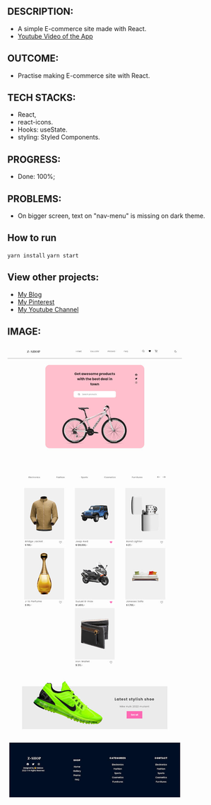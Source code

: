 ## DESCRIPTION:
- A simple E-commerce site made with React.
- [Youtube Video of the App](https://youtu.be/J_h2WUWCQFc)

## OUTCOME:
- Practise making E-commerce site with React.

## TECH STACKS:
- React,
- react-icons.
- Hooks: useState.
- styling: Styled Components.

## PROGRESS:
- Done: 100%;

## PROBLEMS:
- On bigger screen, text on "nav-menu" is missing on dark theme.

## How to run
`yarn install`
`yarn start`


## View other projects:
- [My Blog](https://dev.to/marizoo)
- [My Pinterest](https://pin.it/16vGwjy)
- [My Youtube Channel](https://www.youtube.com/channel/UCfkbnM9WvHD3mjecBiGHCBQ/playlists)


## IMAGE:
![Screenshot of the App](./src/screenshots/60-reactUI-zshop-600.jpg)